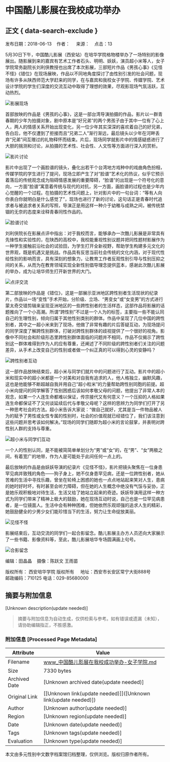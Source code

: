 # 中国酷儿影展在我校成功举办

## 正文 { data-search-exclude }


发布日期：2018-06-13    作者：     来源：    点击：13

5月30日下午，中国酷儿影展（西安站）在培华学院格物楼举办了一场特别的影像展出。随影展到来的嘉宾有艺术工作者石头、明明、妖妖，演员超小米等人，女子学院常务副院长刘利侠教授也出席了本次影展，三部短片作品《男孩心事》《见怪不怪》《错位》在现场展映，作品以不同地角度探讨了由性别引发的社会问题，现场有许多从陕西师范大学赶来的同学，在与嘉宾和我校女子学院、传媒学院、艺术设计学院的学生们深度的交流互动中取得了理想的效果，尽观影现场气氛活跃，互动热烈。

![影展现场](/__local/7/84/29/F7FA3F774DC774A1886C3C00F61_9BCB51AE_8ABA.jpg?e=.jpg)

首部放映的作品是《男孩的心事》，这是一部台湾导演拍摄的作品，影片以一群青春期的少年为拍摄对象，剧中原本是“好兄弟”的两个男孩子由于其中一位有了心上人，两人的情感关系开始出现变化，另一位少年其实深深的喜欢着自己的好兄弟，告白后，他不仅遭到了拒接而且“兄弟二人”渐行渐远，最后镜头以少年在河畔丢弃“兄弟”间互赠过的礼物释怀而结束。片后，现场同学就影片中的情感疑惑进行了大胆的揣测和讨论，从拍摄的艺术性、社会性、人文性等方面进行深入的赏析。

![影片讨论](/__local/A/EF/68/091234A000FBFD3EC515F081BB8_D8BAC187_5BAC.jpg?e=.jpg)

影片中出现了一个画脸谱的镜头，叠化出若干个台湾地方戏种中的戏曲角色扮相，传媒学院的学生进行了提问，现场立即产生了对“脸谱”艺术化的热议，似乎它预示着落后的传统观念成为阻碍情感发展的重要障碍，“脸谱”的出现是一个符号化的意向，一方面“脸谱”寓意着传统与现代的对抗，另一方面，画脸谱的过程也是少年内心觉醒的一个过程。在拍摄的艺术性问题上，针对影片中的一句台词：“等有人向你表白你就明白是什么感觉了”，现场也进行了新的讨论，这句话正是青春时代追求者与被追求者关系的写照，导演正是用这样一种介于幼稚与成熟之间，被传统禁锢的无奈的态度来诠释青春同性作品的。

![脸谱讨论](/__local/D/30/70/92E15ECF0E107943A1C5131D6CF_505E1DF7_797E.jpg?e=.jpg)

刘利侠院长在影展点评中指出：对于我校而言，能够承办一次酷儿影展是非常具有先锋性和实验性的，在陕西的高校中，我校能重视性别议题并把同性题材影展作为一种学生接触前沿社会的试验田，为学生打开全新视野，帮助学生构建多元文化的世界观，既是机遇又是挑战。作品具有反思当前社会传统的文化内涵，对于现代性给性别的影响而言，具有深刻的想象力，让教育工作者反观性别引导与性别压抑之间的关系，从而为在教育领域实现全新性别倡导理念提供蓝本，感谢此次酷儿影展的举办，成为让培华师生打开新世界的大门。

![点评交流](/__local/3/CD/96/1CD7C74E5D2DEFC09048F314C8D_A2707E2C_478F.jpg?e=.jpg)

第二部放映的作品是《错位》，这是一部展示亚洲地区跨性别者生活现状的纪录片，作品以一场“变性”手术开始，分阶级、立场、“男变女”或“女变男”的方式进行蒙太奇交错剪辑来呈现亚洲地区的一些跨性别者的生活样态，这部作品将影展的话题推向了一个小高潮。所谓“跨性别”不过是一个人为的标签，主要指一些不能认同自己的生理性别，倾向归属于其他性别类别的群体。作品中呈现了几位中国的跨性别者，其中之一超小米来到了现场，他做了非常有趣的片后答疑互动，为现场提问的同学深度了解跨性别群体，打破对跨性别群体的歧视提供了一个很好的视角。影像中不同社会和阶级形态里跨性别群体面临的问题并不相同，作品不仅揭示了跨性别这一群体难得到作为人的应有尊重，还阐述了不同阶级的跨性别者们关注的问题差异，从手术上改变自己的性别或者做一个纠正真的可以得到心灵的安静吗？

![跨性别者互动](/__local/F/CE/AC/1942FEF966A8533F79A0750596E_572900E3_78C1.jpg?e=.jpg)

这一部作品放映结束后，超小米与同学们就片中的问题进行了互动。影片中的超小米和现实中的超小米都是一个对美和对自我有追求的人，他人格独立，幽默风趣，这也是他能够不断超越自我并用自己“超小粒米”的力量帮助跨性别同胞的前提。超小米向提问的同学解答了性别困惑后该如何孝敬父母的问题，他提出了非常人本的观念，如果一个人连生命都难以保证，传宗接代又有何意义？一个压抑的人格如果连生命都保证不了又何谈延续后代与孝敬父母呢？这样的思辨力为同学们打开了另一种思考社会的方法。超小米告诉大家说：“做自己就好，尤其是当一件物品被人为的赋予了男性或女性专属的性别时，社会的价值观就已经错位了，我们该注意到这些问题并思考该如何解决。”现场的同学们随即为超小米的言论鼓掌，并表明对跨性别人群的支持与尊重。

![超小米与同学们互动](/__local/C/0C/94/D7BA796D1A53D729F97224D6C0C_5F77172B_463F.jpg?e=.jpg)

一个人的性别认同，是不能被简简单单划分为“男”或“女”的，在“男”、“女”两极之间，有着宽广的地带，作为人是可能处于此间任何一点上的。

最后放映的作品是由妖妖导演的纪录片《见怪不怪》，影片把镜头聚焦在一位身患罕见病并致残的角色——狗子身上，她不仅身患罕见病，还是一位跨性别者，她从苦难的生活中寻找乐趣，曾坐在轮椅上困惑的她也一点点地站起来笑对人生，患病的她时好时坏，有时甚至会听力障碍，但在她的人生概念中绝没有气馁与妥协，正是她乐观积极地对待生活，生活又给了她站立起来的奇迹。妖妖导演用这样一种方式为同学们带来了精神上极大的鼓励，她在现场互动时说，自己也是一位罕见病患者，是一位镜面人。生活中会有种种困难，但她依然乐观顽强的追求人生的精彩，她鼓励健全的少男少女们能珍惜当下的生活，努力让生命绽放美丽。

![见怪不怪](/__local/B/04/30/115DBCFAE6BF43949E0CB7530FB_941D9466_484D.jpg?e=.jpg)

影展结束后，互动交流的同学们一起合影留念。酷儿影展主办方人员还向大家展示了一些书籍、影像资料等，至此，酷儿影展培华专场圆满画上句号。

![合影留念](/__local/E/6F/4D/8B69BA0C6ED7F6FA464973B66F1_79F468A8_76E4.jpg?e=.jpg)

编辑：田晶晶    摄像：陈跃文 王雨苗

版权所有： 西安培华学院 版权所有    
地址：西安市长安区常宁大街888号        邮政编码：710125
电话：029-85680000
<!-- tcd_original_link https://www.peihua.edu.cn/nzxyx/info/1098/1489.htm -->


## 摘要与附加信息

<!-- tcd_abstract -->
[Unknown description(update needed)]
<!-- tcd_abstract_end -->

> 摘要与附加信息为自动生成，仅供检索与参考。如有错误或遗漏（未知），请协助编辑指正，不胜感激。

### 附加信息 [Processed Page Metadata]

| Attribute       | Value                                  |
|-----------------|----------------------------------------|
| Filename        | www_中国酷儿影展在我校成功举办-女子学院.md                             |
| Size            | 7330 bytes                           |
| Archived Date   | [Unknown archived date(update needed)]                             |
| Original Link   | [[Unknown link(update needed)]]([Unknown link(update needed)])                       |
| Author          | [Unknown author(update needed)]                               |
| Region          | [Unknown region(update needed)]                               |
| Date            | [Unknown date(update needed)]                                 |
| Tags            | [Unknown tags(update needed)]                                 |
| Evaluation            | [Unknown type(update needed)]                                 |
<!-- tcd_table_end -->

本文由多元性别中文数字档案馆归档整理，仅供浏览。版权归原作者所有。
